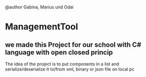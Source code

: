@author Gabina, Marius und Odai
# ManagementTool

## we made this Project for our school with C# language with open closed princip


The idea of the project is to put components in a list and serialize/deserialize it to/from xml, binary or json file on local pc
